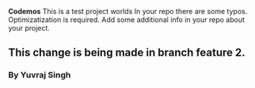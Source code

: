 **Codemos**
This is a test project worlds
In your repo there are some typos.
Optimizatization is required.
Add some additional info in your repo about your project.
## This change is being made in branch feature 2.
### By Yuvraj Singh


